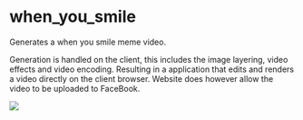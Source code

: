 # when_you_smile

Generates a when you smile meme video.

Generation is handled on the client, this includes the image layering, video effects and video encoding.
Resulting in a application that edits and renders a video directly on the client browser.
Website does however allow the video to be uploaded to FaceBook.

<img src="https://i.imgur.com/vRskRTq.jpg"/>
